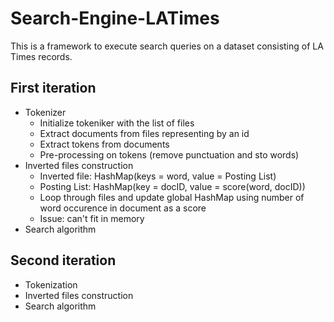 # Search-Engine-LATimes

This is a framework to execute search queries on a dataset consisting of LA Times records.

## First iteration

- Tokenizer
  - Initialize tokeniker with the list of files 
  - Extract documents from files representing by an id
  - Extract tokens from documents
  - Pre-processing on tokens (remove punctuation and sto words)	
- Inverted files construction
  - Inverted file: HashMap(keys = word, value = Posting List)
  - Posting List: HashMap(key = docID, value = score(word, docID))
  - Loop through files and update global HashMap using number of word occurence in document as a score
  - Issue: can't fit in memory
- Search algorithm


## Second iteration

- Tokenization
- Inverted files construction
- Search algorithm
